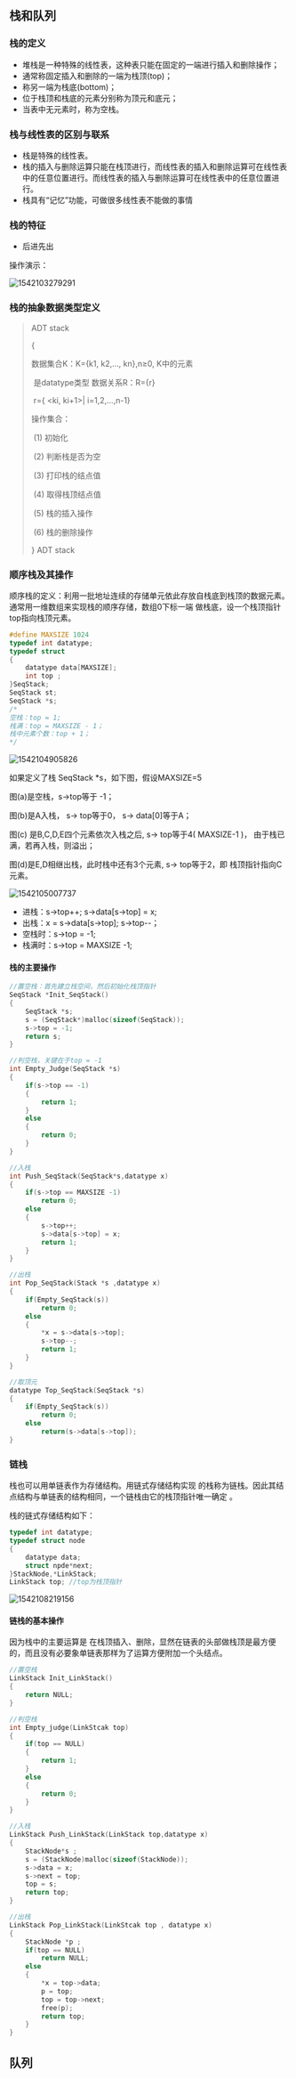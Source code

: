 ## 栈和队列

### 栈的定义

* 堆栈是一种特殊的线性表，这种表只能在固定的一端进行插入和删除操作；
* 通常称固定插入和删除的一端为栈顶(top)；
* 称另一端为栈底(bottom)；
* 位于栈顶和栈底的元素分别称为顶元和底元；
* 当表中无元素时，称为空栈。

### 栈与线性表的区别与联系

* 栈是特殊的线性表。
* 栈的插入与删除运算只能在栈顶进行，而线性表的插入和删除运算可在线性表中的任意位置进行。而线性表的插入与删除运算可在线性表中的任意位置进行。
* 栈具有“记忆”功能，可做很多线性表不能做的事情

### 栈的特征

* 后进先出

操作演示：

![1542103279291](D:\Study-_Note\数据结构\栈和队列\%5CUsers%5C41448%5CAppData%5CRoaming%5CTypora%5Ctypora-user-images%5C1542103279291.png)

### 栈的抽象数据类型定义

> ADT stack
>
> {  
>
> 数据集合K：K={k1, k2,…, kn},n≥0, K中的元素 
>
> ​                         是datatype类型   数据关系R：R={r}
>
> ​                          r={ <ki, ki+1>| i=1,2,…,n-1} 
>
>   操作集合：
>
> ​                 (1) 初始化 
>
> ​                (2) 判断栈是否为空 
>
> ​                (3) 打印栈的结点值 
>
> ​                (4) 取得栈顶结点值 
>
> ​                (5) 栈的插入操作
>
> ​                 (6) 栈的删除操作
>
>  } ADT stack

### 顺序栈及其操作

顺序栈的定义：利用一批地址连续的存储单元依此存放自栈底到栈顶的数据元素。通常用一维数组来实现栈的顺序存储，数组0下标一端 做栈底，设一个栈顶指针top指向栈顶元素。

```c
#define MAXSIZE 1024
typedef int datatype;
typedef struct
{
    datatype data[MAXSIZE];
    int top ;
}SeqStack;
SeqStack st;
SeqStack *s;
/*
空栈：top = 1;
栈满：top = MAXSIZE - 1；
栈中元素个数：top + 1；
*/
```

![1542104905826](D:\Study-_Note\数据结构\栈和队列\%5CUsers%5C41448%5CAppData%5CRoaming%5CTypora%5Ctypora-user-images%5C1542104905826.png)

如果定义了栈 SeqStack  *s，如下图，假设MAXSIZE=5

 图(a)是空栈，s->top等于 -1；

 图(b)是A入栈， s-> top等于0， s-> data[0]等于A；

 图(c) 是B,C,D,E四个元素依次入栈之后, s-> top等于4( MAXSIZE-1 )， 由于栈已满，若再入栈，则溢出；

 图(d)是E,D相继出栈，此时栈中还有3个元素, s-> top等于2，即 栈顶指针指向C元素。 

![1542105007737](D:\Study-_Note\数据结构\栈和队列\%5CUsers%5C41448%5CAppData%5CRoaming%5CTypora%5Ctypora-user-images%5C1542105007737.png)

* 进栈：s->top++;  s->data[s->top] = x; 
* 出栈：x = s->data[s->top];  s->top--；
* 空栈时：s->top = -1;
* 栈满时：s->top = MAXSIZE -1;

#### 栈的主要操作

```c
//置空栈：首先建立栈空间，然后初始化栈顶指针
SeqStack *Init_SeqStack()
{
    SeqStack *s;
    s = (SeqStack*)malloc(sizeof(SeqStack));
    s->top = -1;
    return s;
}
```

```c
//判空栈，关键在于top = -1
int Empty_Judge(SeqStack *s)
{
    if(s->top == -1)
    {
        return 1;
    }
    else
    {
        return 0;
    }
}
```

```c
//入栈
int Push_SeqStack(SeqStack*s,datatype x)
{
    if(s->top == MAXSIZE -1)
 		return 0;
 	else
    {
        s->top++;
        s->data[s->top] = x;
        return 1;
    }
}
```

```c
//出栈
int Pop_SeqStack(Stack *s ,datatype x)
{
    if(Empty_SeqStack(s))
        return 0;
    else
    {
        *x = s->data[s->top];
        s->top--;
        return 1;
    }
}
```

```c
//取顶元
datatype Top_SeqStack(SeqStack *s)
{
    if(Empty_SeqStack(s))
        return 0;
    else
        return(s->data[s->top]);
}
```



### 链栈

栈也可以用单链表作为存储结构。用链式存储结构实现 的栈称为链栈。因此其结点结构与单链表的结构相同，一个链栈由它的栈顶指针唯一确定 。

栈的链式存储结构如下：

```c
typedef int datatype;
typedef struct node
{
    datatype data;
    struct npde*next;
}StackNode,*LinkStack;
LinkStack top; //top为栈顶指针
```



![1542108219156](D:\Study-_Note\数据结构\栈和队列\%5CUsers%5C41448%5CAppData%5CRoaming%5CTypora%5Ctypora-user-images%5C1542108219156.png)

#### 链栈的基本操作

因为栈中的主要运算是 在栈顶插入、删除，显然在链表的头部做栈顶是最方便的，而且没有必要象单链表那样为了运算方便附加一个头结点。

```c
//置空栈
LinkStack Init_LinkStack()
{
    return NULL;
}
```

```c
//判空栈
int Empty_judge(LinkStcak top)
{
    if(top == NULL)
    {
        return 1;
    }
    else
    {
        return 0;
    }
}
```

```c
//入栈
LinkStack Push_LinkStack(LinkStack top,datatype x)
{
    StackNode*s ;
    s = (StackNode)malloc(sizeof(StackNode));
    s->data = x;
    s->next = top;
    top = s;
    return top;
}
```

```c
//出栈
LinkStack Pop_LinkStack(LinkStcak top , datatype x)
{
    StackNode *p ;
    if(top == NULL)
        return NULL;
    else
    {
        *x = top->data;
        p = top;
        top = top->next;
        free(p);
        return top;
    }
}
```

## 队列















































